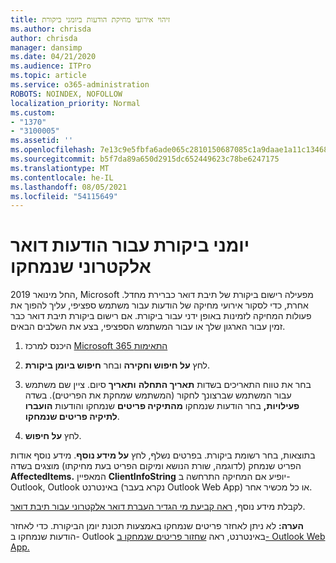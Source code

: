 ```yaml
---
title: זיהוי אירועי מחיקת הודעות ביומני ביקורת
ms.author: chrisda
author: chrisda
manager: dansimp
ms.date: 04/21/2020
ms.audience: ITPro
ms.topic: article
ms.service: o365-administration
ROBOTS: NOINDEX, NOFOLLOW
localization_priority: Normal
ms.custom:
- "1370"
- "3100005"
ms.assetid: ''
ms.openlocfilehash: 7e13c9e5fbfa6ade065c2810150687085c1a9daae1a11c134688ec9a83ad37d9
ms.sourcegitcommit: b5f7da89a650d2915dc652449623c78be6247175
ms.translationtype: MT
ms.contentlocale: he-IL
ms.lasthandoff: 08/05/2021
ms.locfileid: "54115649"
---
```

# <a name="audit-logs-for-deleted-email-messages"></a>יומני ביקורת עבור הודעות דואר אלקטרוני שנמחקו

החל מינואר 2019, Microsoft מפעילה רישום ביקורת של תיבת דואר כברירת מחדל. אחרת, כדי לסקור אירועי מחיקה של הודעות עבור משתמש ספציפי, עליך להפוך את פעולות המחיקה לזמינות באופן ידני עבור ביקורת. אם רישום ביקורת תיבת דואר כבר זמין עבור הארגון שלך או עבור המשתמש הספציפי, בצע את השלבים הבאים.

1. היכנס למרכז [Microsoft 365 התאימות](https://protection.office.com/)

2. לחץ **על חיפוש וחקירה** ובחר **חיפוש ביומן ביקורת**.

3. בחר את טווח התאריכים בשדות **תאריך התחלה** **ותאריך** סיום. ציין שם משתמש עבור המשתמש שברצונך לחקור (המשתמש שמחקת את הפריטים). בשדה **פעילויות,** בחר הודעות שנמחקו **מהתיקיה פריטים** שנמחקו והודעות **הועברו לתיקיה פריטים שנמחקו**.

4. לחץ **על חיפוש**.

בתוצאות, בחר רשומת ביקורת. בפרטים נשלף, לחץ **על מידע נוסף**. מידע נוסף אודות הפריט שנמחק (לדוגמה, שורת הנושא ומיקום הפריט בעת מחיקתו) מוצגים בשדה **AffectedItems.** המאפיין **ClientInfoString** יופיע אם המחיקה התרחשה ב- Outlook, Outlook באינטרנט (נקרא בעבר Outlook Web App) או כל מכשיר אחר.

לקבלת מידע נוסף, [ראה קביעת מי הגדיר העברת דואר אלקטרוני עבור תיבת דואר](/microsoft-365/compliance/auditing-troubleshooting-scenarios#determine-if-a-user-deleted-email-items).

**הערה:** לא ניתן לאחזר פריטים שנמחקו באמצעות תכונת יומן הביקורת. כדי לאחזר הודעות שנמחקו ב- Outlook באינטרנט, ראה [שחזור פריטים שנמחקו ב- Outlook Web App.](https://support.office.com/article/C3D8FC15-EEEF-4F1C-81DF-E27964B7EDD4)
